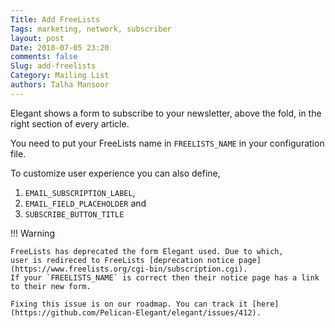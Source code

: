 ```yaml
---
Title: Add FreeLists
Tags: marketing, network, subscriber
layout: post
Date: 2018-07-05 23:20
comments: false
Slug: add-freelists
Category: Mailing List
authors: Talha Mansoor
---
```


Elegant shows a form to subscribe to your newsletter, above the fold, in the right section of every article.

You need to put your FreeLists name in `FREELISTS_NAME` in your configuration file.

To customize user experience you can also define,

1. `EMAIL_SUBSCRIPTION_LABEL`,
1. `EMAIL_FIELD_PLACEHOLDER` and
1. `SUBSCRIBE_BUTTON_TITLE`

!!! Warning

    FreeLists has deprecated the form Elegant used. Due to which,
    user is redireced to FreeLists [deprecation notice page](https://www.freelists.org/cgi-bin/subscription.cgi).
    If your `FREELISTS_NAME` is correct then their notice page has a link to their new form.

    Fixing this issue is on our roadmap. You can track it [here](https://github.com/Pelican-Elegant/elegant/issues/412).
